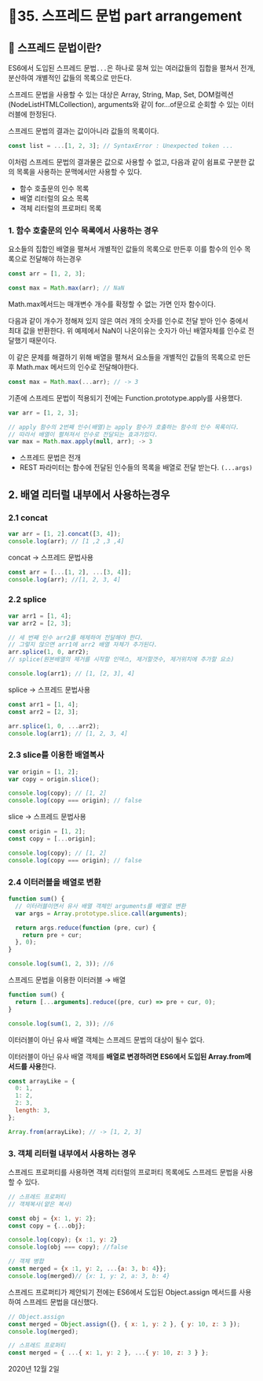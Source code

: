 # 🎈35. 스프레드 문법 part arrangement

## 🔎 스프레드 문법이란?

ES6에서 도입된 스프레드 문법`...`은 하나로 뭉쳐 있는 여러값들의 집합을 펼쳐서 전개, 분산하여 개별적인 값들의 목록으로 만든다.

스프레드 문법을 사용할 수 있는 대상은 Array, String, Map, Set, DOM컬렉션(NodeListHTMLCollection), arguments와 같이 for...of문으로 순회할 수 있는 이터러블에 한정된다.

스프레드 문법의 결과는 값이아니라 값들의 목록이다.

```jsx
const list = ...[1, 2, 3]; // SyntaxError : Unexpected token ...
```

이처럼 스프레드 문법의 결과물은 값으로 사용할 수 없고, 다음과 같이 쉼표로 구분한 값의 목록을 사용하는 문맥에서만 사용할 수 있다.

- 함수 호출문의 인수 목록
- 배열 리터럴의 요소 목록
- 객체 리터럴의 프로퍼티 목록

### 1. 함수 호출문의 인수 목록에서 사용하는 경우

요소들의 집합인 배열을 펼쳐서 개별적인 값들의 목록으로 만든후 이를 함수의 인수 목록으로 전달해야 하는경우

```jsx
const arr = [1, 2, 3];

const max = Math.max(arr); // NaN
```

Math.max메서드는 매개변수 개수를 확정할 수 없는 가면 인자 함수이다.

다음과 같이 개수가 정해져 있지 않은 여러 개의 숫자를 인수로 전달 받아 인수 중에서 최대 값을 반환한다. 위 예제에서 NaN이 나온이유는 숫자가 아닌 배열자체를 인수로 전달했기 때문이다.

이 같은 문제를 해결하기 위해 배열을 펼쳐서 요소들을 개별적인 값들의 목록으로 만든후 Math.max 메서드의 인수로 전달해야한다.

```jsx
const max = Math.max(...arr); // -> 3
```

기존에 스프레드 문법이 적용되기 전에는 Function.prototype.apply를 사용했다.

```jsx
var arr = [1, 2, 3];

// apply 함수의 2번째 인수(배열)는 apply 함수가 호출하는 함수의 인수 목록이다.
// 따라서 배열이 펼쳐져서 인수로 전달되는 효과가있다.
var max = Math.max.apply(null, arr); -> 3
```

- 스프레드 문법은 전개
- REST 파라미터는 함수에 전달된 인수들의 목록을 배열로 전달 받는다. `(...args)`

## 2. 배열 리터럴 내부에서 사용하는경우

### 2.1 concat

```jsx
var arr = [1, 2].concat([3, 4]);
console.log(arr); // [1 ,2 ,3 ,4]
```

concat → 스프레드 문법사용

```jsx
const arr = [...[1, 2], ...[3, 4]];
console.log(arr); //[1, 2, 3, 4]
```

### 2.2 splice

```jsx
var arr1 = [1, 4];
var arr2 = [2, 3];

// 세 번째 인수 arr2를 해체하여 전달해야 한다.
// 그렇지 않으면 arr1에 arr2 배열 자체가 추가된다.
arr.splice(1, 0, arr2);
// splice(원본배열의 제거를 시작할 인덱스, 제거할갯수, 제거위치에 추가할 요소)

console.log(arr1); // [1, [2, 3], 4]
```

splice → 스프레드 문법사용

```jsx
const arr1 = [1, 4];
const arr2 = [2, 3];

arr.splice(1, 0, ...arr2);
console.log(arr1); // [1, 2, 3, 4]
```

### 2.3 slice를 이용한 배열복사

```jsx
var origin = [1, 2];
var copy = origin.slice();

console.log(copy); // [1, 2]
console.log(copy === origin); // false
```

slice → 스프레드 문법사용

```jsx
const origin = [1, 2];
const copy = [...origin];

console.log(copy); // [1, 2]
console.log(copy === origin); // false
```

### 2.4 이터러블을 배열로 변환

```jsx
function sum() {
  // 이터러블이면서 유사 배열 객체인 arguments를 배열로 변환
  var args = Array.prototype.slice.call(arguments);

  return args.reduce(function (pre, cur) {
    return pre + cur;
  }, 0);
}

console.log(sum(1, 2, 3)); //6
```

스프레드 문법을 이용한 이터러블 → 배열

```jsx
function sum() {
  return [...arguments].reduce((pre, cur) => pre + cur, 0);
}

console.log(sum(1, 2, 3)); //6
```

이터러블이 아닌 유사 배열 객체는 스프레드 문법의 대상이 될수 없다.

이터러블이 아닌 유사 배열 객체를 **배열로 변경하려면 ES6에서 도입된 Array.from메서드를 사용**한다.

```jsx
const arrayLike = {
  0: 1,
  1: 2,
  2: 3,
  length: 3,
};

Array.from(arrayLike); // -> [1, 2, 3]
```

### 3. 객체 리터럴 내부에서 사용하는 경우

스프레드 프로퍼티를 사용하면 객체 리터럴의 프로퍼티 목록에도 스프레드 문법을 사용할 수 있다.

```jsx
// 스프레드 프로퍼티
// 객체복사(얕은 복사)

const obj = {x: 1, y: 2};
const copy = {...obj};

console.log(copy); {x :1, y: 2}
console.log(obj === copy); //false

// 객체 병합
const merged = {x :1, y: 2, ...{a: 3, b: 4}};
console.log(merged)// {x: 1, y: 2, a: 3, b: 4}
```

스프레드 프로퍼티가 제안되기 전에는 ES6에서 도입된 Object.assign 메서드를 사용하여 스프레드 문법을 대신했다.

```jsx
// Object.assign
const merged = Object.assign({}, { x: 1, y: 2 }, { y: 10, z: 3 });
console.log(merged);

// 스프레드 프로퍼티
const merged = { ...{ x: 1, y: 2 }, ...{ y: 10, z: 3 } };
```

2020년 12월 2일

